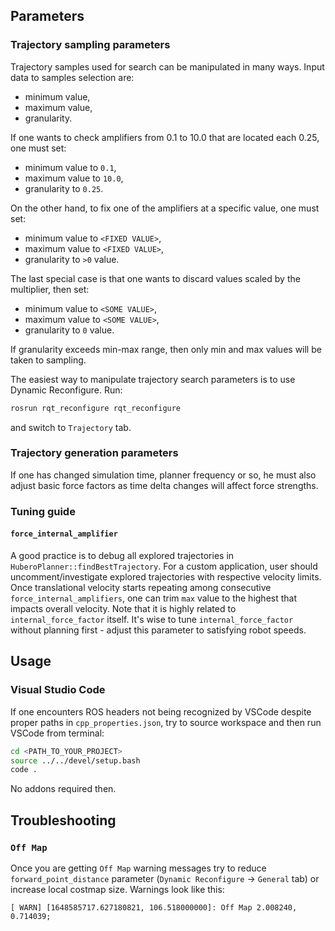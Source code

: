 ## Parameters

### Trajectory sampling parameters

Trajectory samples used for search can be manipulated in many ways. Input data to samples selection are:
- minimum value,
- maximum value,
- granularity.

If one wants to check amplifiers from 0.1 to 10.0 that are located each 0.25, one must set:
- minimum value to `0.1`,
- maximum value to `10.0`,
- granularity to `0.25`.

On the other hand, to fix one of the amplifiers at a specific value, one must set:
- minimum value to `<FIXED VALUE>`,
- maximum value to `<FIXED VALUE>`,
- granularity to `>0` value.

The last special case is that one wants to discard values scaled by the multiplier, then set:
- minimum value to `<SOME VALUE>`,
- maximum value to `<SOME VALUE>`,
- granularity to `0` value.

If granularity exceeds min-max range, then only min and max values will be taken to sampling.

The easiest way to manipulate trajectory search parameters is to use Dynamic Reconfigure. Run:

```bash
rosrun rqt_reconfigure rqt_reconfigure
```

and switch to `Trajectory` tab.

### Trajectory generation parameters
If one has changed simulation time, planner frequency or so, he must also adjust basic force factors as time delta changes will affect force strengths.

### Tuning guide

#### `force_internal_amplifier`
A good practice is to debug all explored trajectories in `HuberoPlanner::findBestTrajectory`. For a custom application, user should uncomment/investigate explored trajectories with respective velocity limits. Once translational velocity starts repeating among consecutive `force_internal_amplifiers`, one can trim `max` value to the highest that impacts overall velocity. Note that it is highly related to `internal_force_factor` itself. It's wise to tune `internal_force_factor` without planning first - adjust this parameter to satisfying robot speeds.

## Usage

### Visual Studio Code

If one encounters ROS headers not being recognized by VSCode despite proper paths in `cpp_properties.json`, try to source workspace and then run VSCode from terminal:

```bash
cd <PATH_TO_YOUR_PROJECT>
source ../../devel/setup.bash
code .
```

No addons required then.

## Troubleshooting

### `Off Map`

Once you are getting `Off Map` warning messages try to reduce `forward_point_distance` parameter (`Dynamic Reconfigure` -> `General` tab) or increase local costmap size. Warnings look like this:

```console
[ WARN] [1648585717.627180821, 106.518000000]: Off Map 2.008240, 0.714039;
```
